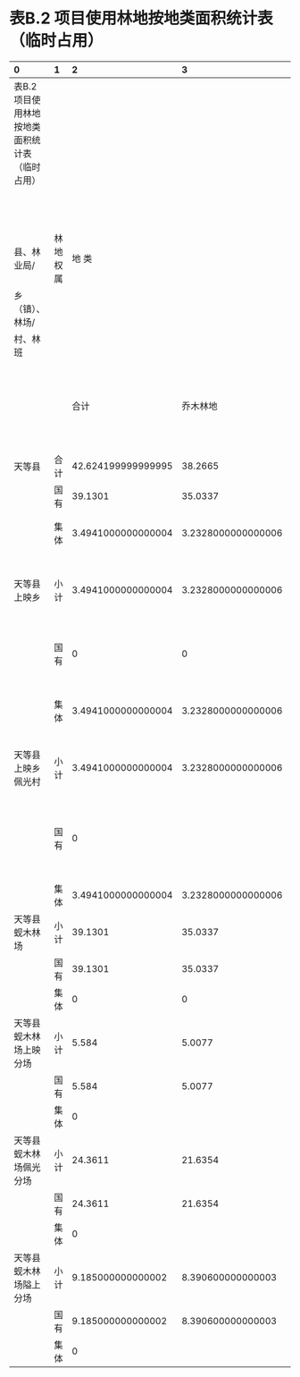 # 表B.2  项目使用林地按地类面积统计表（临时占用）

|0|1|2|3|4|5|6|7|8|9|10|11|12|13|14|15|16|17|18|19|20|
|:------------------------------------------------|:---------|:-------------------|:-------------------|:-------|:-------------|:-------------------|:-------|:---------|:-------|:---------|:---------|:----------|:---------|:-----|:--------------|:---------|:-------------------|:-------------------|:-------------------|:-------------------|
|表B.2  项目使用林地按地类面积统计表（临时占用）|||||||||||||||||||||
|||||||||||||单位：hm2|||||||||
|县、林业局/|林地权属|地   类|||||||||||||||||||
|乡（镇）、林场/|||||||||||||||||||||
|村、林班|||||||||||||||||||||
||||||||||||||||||||||
|||合计|乔木林地|竹林地|特殊灌木林地|一般灌木林地|疏林地|未成林地|苗圃地|采伐迹地|火烧迹地|宜林地|其他林地||||||||
||||||||||||||||||||||
|天等县|合计|42.624199999999995|38.2665|0|0|4.2114|0|0|0|0|0|0|0.1463||||||||
||国有|39.1301|35.0337|0|0|3.9501|0|0|0|0|0|0|0.1463||乡|村|其他林地|乔木林地|一般灌木林地|总计|
||集体|3.4941000000000004|3.2328000000000006|0|0|0.2613|0|0|0|0|0|0|0||上映乡|佩光村||3.2328000000000006|0.2613|3.4941000000000004|
|天等县上映乡|小计|3.4941000000000004|3.2328000000000006|0|0|0.2613|0|0|0|0|0|0|0||上映乡 汇总|||3.2328000000000006|0.2613|3.4941000000000004|
||国有|0|0|0|0|0|0|0|0|0|0|0|0||蚬木林场|隘上分场||8.390600000000003|0.7943999999999999|9.185|
||集体|3.4941000000000004|3.2328000000000006|0|0|0.2613|0|0|0|0|0|0|0|||佩光分场||21.6354|2.7257|24.3611|
|天等县上映乡佩光村|小计|3.4941000000000004|3.2328000000000006|0|0|0.2613|0|0|0|0|0|0|0|||上映分场|0.1463|5.0077|0.43|5.584|
||国有|0|||||||||||||蚬木林场 汇总||0.1463|35.0337|3.9501|39.1301|
||集体|3.4941000000000004|3.2328000000000006|||0.2613|||||||||总计||0.1463|38.26650000000001|4.211399999999999|42.6242|
|天等县蚬木林场|小计|39.1301|35.0337|0|0|3.9501|0|0|0|0|0|0|0.1463||||||||
||国有|39.1301|35.0337|0|0|3.9501|0|0|0|0|0|0|0.1463||||0.3432322483471831|89.7764650128331|9.88030273881973|100|
||集体|0|0|0|0|0|0|0|0|0|0|0|0||||||||
|天等县蚬木林场上映分场|小计|5.584|5.0077|0|0|0.43|0|0|0|0|0|0|0.1463|||||42.477900000000005|||
||国有|5.584|5.0077|||0.43|||||||0.1463|||||90.08566807681171|9.914331923188291||
||集体|0|||||||||||||||||||
|天等县蚬木林场佩光分场|小计|24.3611|21.6354|0|0|2.7257|0|0|0|0|0|0|0||||||||
||国有|24.3611|21.6354|||2.7257|||||||||||||||
||集体|0|||||||||||||||||||
|天等县蚬木林场隘上分场|小计|9.185000000000002|8.390600000000003|0|0|0.7943999999999999|0|0|0|0|0|0|0||||||||
||国有|9.185000000000002|8.390600000000003|||0.7943999999999999|||||||||||||||
||集体|0|||||||||||||||||||